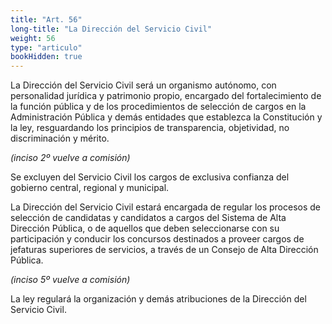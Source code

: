 ```yaml
---
title: "Art. 56"
long-title: "La Dirección del Servicio Civil"
weight: 56
type: "articulo"
bookHidden: true
---
```

La Dirección del Servicio Civil será un organismo autónomo, con personalidad jurídica y patrimonio propio, encargado del fortalecimiento de la función pública y de los procedimientos de selección de cargos en la Administración Pública y demás entidades que establezca la Constitución y la ley, resguardando los principios de transparencia, objetividad, no discriminación y mérito.

*(inciso 2º vuelve a comisión)*

Se excluyen del Servicio Civil los cargos de exclusiva confianza del gobierno central, regional y municipal.
 
La Dirección del Servicio Civil estará encargada de regular los procesos de selección de candidatas y candidatos a cargos del Sistema de Alta Dirección Pública, o de aquellos que deben seleccionarse con su participación y conducir los concursos destinados a proveer cargos de jefaturas superiores de servicios, a través de un Consejo de Alta Dirección Pública.

*(inciso 5º vuelve a comisión)*

La ley regulará la organización y demás atribuciones de la Dirección del Servicio Civil.
